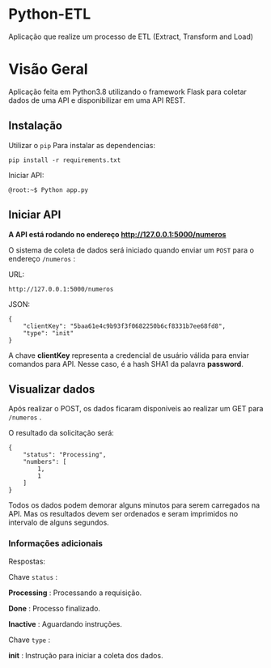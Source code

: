 # Python-ETL
Aplicação que realize um processo de ETL (Extract, Transform and Load)

# Visão Geral

Aplicação feita em Python3.8 utilizando o framework Flask para coletar dados de uma API e disponibilizar em uma API REST.

## Instalação

Utilizar o ``` pip ``` Para instalar as dependencias:

```
pip install -r requirements.txt

```

Iniciar API:

```
@root:~$ Python app.py
```

## Iniciar API 


**A API está rodando no endereço http://127.0.0.1:5000/numeros**

O sistema de coleta de dados será iniciado quando enviar um ``` POST ``` para o endereço ``` /numeros ``` :

URL: 

```
http://127.0.0.1:5000/numeros

```

JSON:

```
{
    "clientKey": "5baa61e4c9b93f3f0682250b6cf8331b7ee68fd8",
    "type": "init"       
}
```
A chave **clientKey** representa a credencial de usuário válida para enviar comandos para API. Nesse caso, é a hash SHA1 da palavra **password**.



## Visualizar dados

Após realizar o POST, os dados ficaram disponiveis ao realizar um GET para ``` /numeros ``` .

O resultado da solicitação será:
```
{
    "status": "Processing",
    "numbers": [
        1,
        1
    ]
}
```

Todos os dados podem demorar alguns minutos para serem carregados na API. Mas os resultados devem ser ordenados e seram imprimidos no intervalo de alguns segundos.

### Informações adicionais

Respostas:

Chave ``` status ``` :

**Processing** : Processando a requisição.

**Done** : Processo finalizado.

**Inactive** : Aguardando instruções.


Chave ``` type ``` :

**init** : Instrução para iniciar a coleta dos dados.

